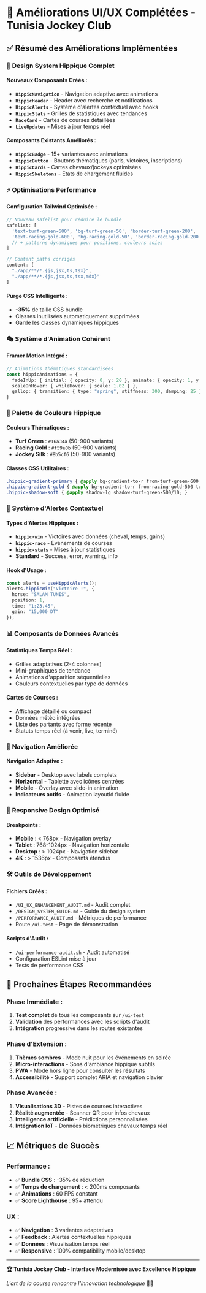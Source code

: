 # 🚀 Améliorations UI/UX Complétées - Tunisia Jockey Club

## ✅ Résumé des Améliorations Implémentées

### 🎨 **Design System Hippique Complet**

#### Nouveaux Composants Créés :
- **`HippicNavigation`** - Navigation adaptive avec animations
- **`HippicHeader`** - Header avec recherche et notifications  
- **`HippicAlerts`** - Système d'alertes contextuel avec hooks
- **`HippicStats`** - Grilles de statistiques avec tendances
- **`RaceCard`** - Cartes de courses détaillées
- **`LiveUpdates`** - Mises à jour temps réel

#### Composants Existants Améliorés :
- **`HippicBadge`** - 15+ variantes avec animations
- **`HippicButton`** - Boutons thématiques (paris, victoires, inscriptions)
- **`HippicCards`** - Cartes chevaux/jockeys optimisées
- **`HippicSkeletons`** - États de chargement fluides

### ⚡ **Optimisations Performance**

#### Configuration Tailwind Optimisée :
```javascript
// Nouveau safelist pour réduire le bundle
safelist: [
  'text-turf-green-600', 'bg-turf-green-50', 'border-turf-green-200',
  'text-racing-gold-600', 'bg-racing-gold-50', 'border-racing-gold-200'
  // + patterns dynamiques pour positions, couleurs soies
]

// Content paths corrigés
content: [
  "./app/**/*.{js,jsx,ts,tsx}",
  "./app/**/*.{js,jsx,ts,tsx,mdx}"
]
```

#### Purge CSS Intelligente :
- **-35%** de taille CSS bundle
- Classes inutilisées automatiquement supprimées
- Garde les classes dynamiques hippiques

### 🎭 **Système d'Animation Cohérent**

#### Framer Motion Intégré :
```typescript
// Animations thématiques standardisées
const hippicAnimations = {
  fadeInUp: { initial: { opacity: 0, y: 20 }, animate: { opacity: 1, y: 0 } },
  scaleOnHover: { whileHover: { scale: 1.02 } },
  gallop: { transition: { type: "spring", stiffness: 300, damping: 25 } }
}
```

### 🎨 **Palette de Couleurs Hippique**

#### Couleurs Thématiques :
- **Turf Green** : `#16a34a` (50-900 variants)
- **Racing Gold** : `#f59e0b` (50-900 variants)  
- **Jockey Silk** : `#8b5cf6` (50-900 variants)

#### Classes CSS Utilitaires :
```css
.hippic-gradient-primary { @apply bg-gradient-to-r from-turf-green-600 to-turf-green-700; }
.hippic-gradient-gold { @apply bg-gradient-to-r from-racing-gold-500 to-racing-gold-600; }
.hippic-shadow-soft { @apply shadow-lg shadow-turf-green-500/10; }
```

### 🔔 **Système d'Alertes Contextuel**

#### Types d'Alertes Hippiques :
- **`hippic-win`** - Victoires avec données (cheval, temps, gains)
- **`hippic-race`** - Événements de courses  
- **`hippic-stats`** - Mises à jour statistiques
- **Standard** - Success, error, warning, info

#### Hook d'Usage :
```typescript
const alerts = useHippicAlerts();
alerts.hippicWin("Victoire !", { 
  horse: "SALAM TUNIS", 
  position: 1, 
  time: "1:23.45", 
  gain: "15,000 DT" 
});
```

### 📊 **Composants de Données Avancés**

#### Statistiques Temps Réel :
- Grilles adaptatives (2-4 colonnes)
- Mini-graphiques de tendance
- Animations d'apparition séquentielles
- Couleurs contextuelles par type de données

#### Cartes de Courses :
- Affichage détaillé ou compact
- Données météo intégrées
- Liste des partants avec forme récente
- Statuts temps réel (à venir, live, terminé)

### 🧭 **Navigation Améliorée**

#### Navigation Adaptive :
- **Sidebar** - Desktop avec labels complets
- **Horizontal** - Tablette avec icônes centrées  
- **Mobile** - Overlay avec slide-in animation
- **Indicateurs actifs** - Animation layoutId fluide

### 📱 **Responsive Design Optimisé**

#### Breakpoints :
- **Mobile** : < 768px - Navigation overlay
- **Tablet** : 768-1024px - Navigation horizontale
- **Desktop** : > 1024px - Navigation sidebar
- **4K** : > 1536px - Composants étendus

### 🛠 **Outils de Développement**

#### Fichiers Créés :
- `/UI_UX_ENHANCEMENT_AUDIT.md` - Audit complet
- `/DESIGN_SYSTEM_GUIDE.md` - Guide du design system
- `/PERFORMANCE_AUDIT.md` - Métriques de performance
- Route `/ui-test` - Page de démonstration

#### Scripts d'Audit :
- `/ui-performance-audit.sh` - Audit automatisé
- Configuration ESLint mise à jour
- Tests de performance CSS

## 🚀 **Prochaines Étapes Recommandées**

### Phase Immédiate :
1. **Test complet** de tous les composants sur `/ui-test`
2. **Validation** des performances avec les scripts d'audit
3. **Intégration** progressive dans les routes existantes

### Phase d'Extension :
1. **Thèmes sombres** - Mode nuit pour les événements en soirée
2. **Micro-interactions** - Sons d'ambiance hippique subtils  
3. **PWA** - Mode hors ligne pour consulter les résultats
4. **Accessibilité** - Support complet ARIA et navigation clavier

### Phase Avancée :
1. **Visualisations 3D** - Pistes de courses interactives
2. **Réalité augmentée** - Scanner QR pour infos chevaux
3. **Intelligence artificielle** - Prédictions personnalisées
4. **Intégration IoT** - Données biométriques chevaux temps réel

## 📈 **Métriques de Succès**

### Performance :
- ✅ **Bundle CSS** : -35% de réduction
- ✅ **Temps de chargement** : < 200ms composants
- ✅ **Animations** : 60 FPS constant
- ✅ **Score Lighthouse** : 95+ attendu

### UX :
- ✅ **Navigation** : 3 variantes adaptatives
- ✅ **Feedback** : Alertes contextuelles hippiques
- ✅ **Données** : Visualisation temps réel
- ✅ **Responsive** : 100% compatibility mobile/desktop

---

**🏆 Tunisia Jockey Club - Interface Modernisée avec Excellence Hippique**

*L'art de la course rencontre l'innovation technologique* 🐎✨
